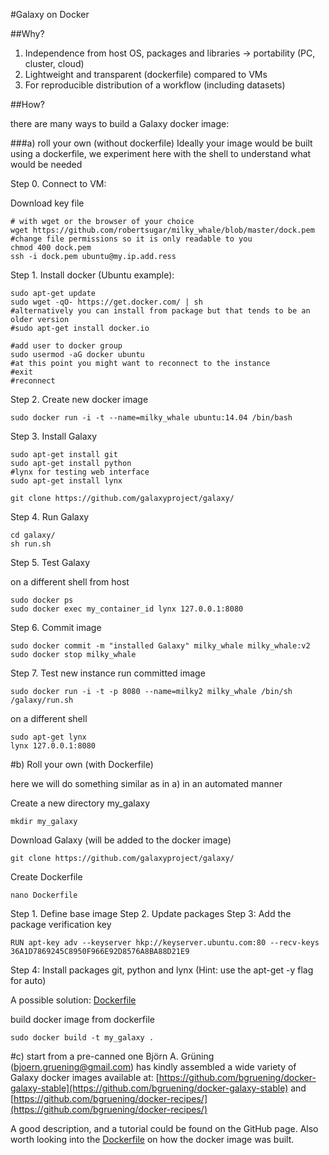 #Galaxy on Docker

##Why?

1. Independence from host OS, packages and libraries -> portability (PC, cluster, cloud)
2. Lightweight and transparent (dockerfile) compared to VMs
3. For reproducible distribution of a workflow (including datasets)

##How?

there are many ways to build a Galaxy docker image:

###a) roll your own (without dockerfile)
Ideally your image would be built using a dockerfile, we experiment here with the shell to understand what would be needed

Step 0. Connect to VM:

Download key file

```
# with wget or the browser of your choice
wget https://github.com/robertsugar/milky_whale/blob/master/dock.pem
#change file permissions so it is only readable to you
chmod 400 dock.pem
ssh -i dock.pem ubuntu@my.ip.add.ress
```

Step 1. Install docker (Ubuntu example):

```
sudo apt-get update
sudo wget -qO- https://get.docker.com/ | sh
#alternatively you can install from package but that tends to be an older version 
#sudo apt-get install docker.io

#add user to docker group
sudo usermod -aG docker ubuntu
#at this point you might want to reconnect to the instance
#exit
#reconnect
```

Step 2. Create new docker image

```
sudo docker run -i -t --name=milky_whale ubuntu:14.04 /bin/bash
```


Step 3. Install Galaxy

```
sudo apt-get install git
sudo apt-get install python
#lynx for testing web interface
sudo apt-get install lynx

git clone https://github.com/galaxyproject/galaxy/
```

Step 4. Run Galaxy

```
cd galaxy/
sh run.sh
```

Step 5. Test Galaxy

on a different shell from host

```
sudo docker ps
sudo docker exec my_container_id lynx 127.0.0.1:8080
```

Step 6. Commit image

```
sudo docker commit -m "installed Galaxy" milky_whale milky_whale:v2
sudo docker stop milky_whale
```

Step 7. Test new instance
run committed image

```
sudo docker run -i -t -p 8080 --name=milky2 milky_whale /bin/sh /galaxy/run.sh
```

on a different shell
```
sudo apt-get lynx
lynx 127.0.0.1:8080
```

#b) Roll your own (with Dockerfile)

here we will do something similar as in a) in an automated manner

Create a new directory my_galaxy
```
mkdir my_galaxy
```

Download Galaxy (will be added to the docker image)
```
git clone https://github.com/galaxyproject/galaxy/
```

Create Dockerfile
```
nano Dockerfile
```

Step 1. Define base image 
Step 2. Update packages
Step 3: Add the package verification key
```
RUN apt-key adv --keyserver hkp://keyserver.ubuntu.com:80 --recv-keys 36A1D7869245C8950F966E92D8576A8BA88D21E9
```
Step 4: Install packages git, python and lynx (Hint: use the apt-get -y flag for auto)


A possible solution: [Dockerfile](https://github.com/robertsugar/milky_whale/blob/master/Dockerfile)

build docker image from dockerfile
```
sudo docker build -t my_galaxy .
```
#c) start from a pre-canned one
Björn A. Grüning (bjoern.gruening@gmail.com) has kindly assembled a wide variety of Galaxy docker images available at: [https://github.com/bgruening/docker-galaxy-stable](https://github.com/bgruening/docker-galaxy-stable) and [https://github.com/bgruening/docker-recipes/](https://github.com/bgruening/docker-recipes/)

A good description, and a tutorial could be found on the GitHub page. Also worth looking into the [Dockerfile](https://github.com/bgruening/docker-galaxy-stable/blob/master/galaxy/Dockerfile) on how the docker image was built.
